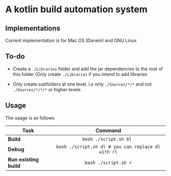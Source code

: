 # A kotlin build automation system

## Implementations

Current implementation is for Mac OS (Darwin) and GNU Linux

## To-do

* Create a `./Libraries` folder and add the jar dependencies to the root of this folder (Only create `./Libraries` if you
  intend to add libraries
  
* Only create subfolders at one level. i.e only `./Sources/*/*` and not `./Sources/*/*/*` or higher levels

## Usage

The usage is as follows

| Task                    | Command |
|--------------------------|:--------:|
| **Build** | `bash ./script.sh bl ` |
| **Debug** |	`bash ./script.sh dl # you can replace dl with rl` |
| **Run existing build** | `bash ./script.sh r`    |

